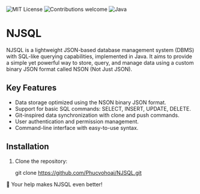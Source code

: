 ![MIT License](https://img.shields.io/badge/license-MIT-green)
![Contributions welcome](https://img.shields.io/badge/contributions-welcome-brightgreen)
![Java](https://img.shields.io/badge/language-Java-blue)

# NJSQL

NJSQL is a lightweight JSON-based database management system (DBMS) with SQL-like querying capabilities, implemented in Java. It aims to provide a simple yet powerful way to store, query, and manage data using a custom binary JSON format called NSON (Not Just JSON).

## Key Features

- Data storage optimized using the NSON binary JSON format.
- Support for basic SQL commands: SELECT, INSERT, UPDATE, DELETE.
- Git-inspired data synchronization with clone and push commands.
- User authentication and permission management.
- Command-line interface with easy-to-use syntax.

## Installation

1. Clone the repository:

   git clone https://github.com/Phucvohoai/NJSQL.git

🐑 Your help makes NJSQL even better!
